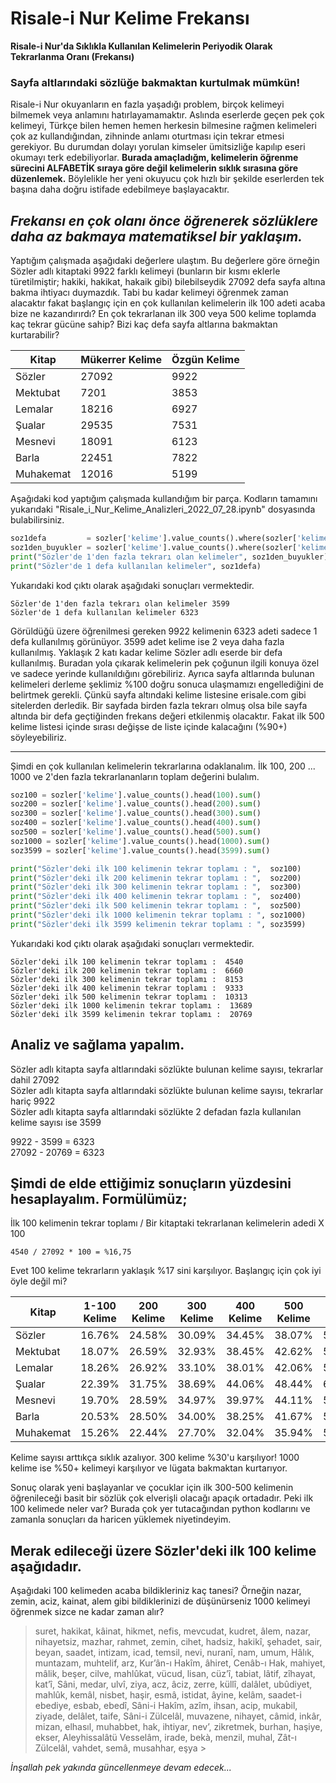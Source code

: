 # Risale-i Nur Kelime Frekansı

**Risale-i Nur'da Sıklıkla Kullanılan Kelimelerin Periyodik Olarak Tekrarlanma Oranı (Frekansı)**

### Sayfa altlarındaki sözlüğe bakmaktan kurtulmak mümkün!

Risale-i Nur okuyanların en fazla yaşadığı problem, birçok kelimeyi bilmemek veya anlamını hatırlayamamaktır.
Aslında eserlerde geçen pek çok kelimeyi, Türkçe bilen hemen hemen herkesin bilmesine rağmen kelimeleri çok az kullandığından, zihninde anlamı oturtması için tekrar etmesi gerekiyor. Bu durumdan dolayı yorulan kimseler ümitsizliğe kapılıp eseri okumayı terk edebiliyorlar.
**Burada amaçladığm, kelimelerin öğrenme sürecini ALFABETİK sıraya göre değil kelimelerin sıklık sırasına göre düzenlemek.**
Böylelikle her yeni okuyucu çok hızlı bir şekilde eserlerden tek başına daha doğru istifade edebilmeye başlayacaktır.
## *Frekansı en çok olanı önce öğrenerek sözlüklere daha az bakmaya matematiksel bir yaklaşım.*

Yaptığım çalışmada aşağıdaki değerlere ulaştım. Bu değerlere göre örneğin Sözler adlı kitaptaki 9922 farklı kelimeyi (bunların bir kısmı eklerle türetilmiştir; hakiki, hakikat, hakaik gibi) bilebilseydik 27092 defa sayfa altına bakma ihtiyacı duymazdık. Tabi bu kadar kelimeyi öğrenmek zaman alacaktır fakat başlangıç için en çok kullanılan kelimelerin ilk 100 adeti acaba bize ne kazandırırdı? En çok tekrarlanan ilk 300 veya 500 kelime toplamda kaç tekrar gücüne sahip? Bizi kaç defa sayfa altlarına bakmaktan kurtarabilir?

| Kitap     | Mükerrer Kelime | Özgün Kelime |
| --------- | --------------- | ------------ |
| Sözler    | 27092           | 9922         |
| Mektubat  | 7201            | 3853         |
| Lemalar   | 18216           | 6927         |
| Şualar    | 29535           | 7531         |
| Mesnevi   | 18091           | 6123         |
| Barla     | 22451           | 7822         |
| Muhakemat | 12016           | 5199         |

Aşağıdaki kod yaptığım çalışmada kullandığım bir parça. Kodların tamamını yukarıdaki "Risale_i_Nur_Kelime_Analizleri_2022_07_28.ipynb" dosyasında bulabilirsiniz.
```python
soz1defa         = sozler['kelime'].value_counts().where(sozler['kelime'].value_counts() == 1).dropna().size
soz1den_buyukler = sozler['kelime'].value_counts().where(sozler['kelime'].value_counts() > 1).dropna().size
print("Sözler'de 1'den fazla tekrarı olan kelimeler", soz1den_buyukler)
print("Sözler'de 1 defa kullanılan kelimeler", soz1defa)
```

Yukarıdaki kod çıktı olarak aşağıdaki sonuçları vermektedir.
```
Sözler'de 1'den fazla tekrarı olan kelimeler 3599
Sözler'de 1 defa kullanılan kelimeler 6323
```

Görüldüğü üzere öğrenilmesi gereken 9922 kelimenin 6323 adeti sadece 1 defa kullanılmış görünüyor.
3599 adet kelime ise 2 veya daha fazla kullanılmış. Yaklaşık 2 katı kadar kelime Sözler adlı eserde bir defa kullanılmış.
Buradan yola çıkarak kelimelerin pek çoğunun ilgili konuya özel ve sadece yerinde kullanıldığını görebiliriz. Ayrıca sayfa altlarında bulunan kelimeleri derleme şeklimiz %100 doğru sonuca ulaşmamızı engellediğini de belirtmek gerekli. Çünkü sayfa altındaki kelime listesine erisale.com gibi sitelerden derledik. Bir sayfada birden fazla tekrarı olmuş olsa bile sayfa altında bir defa geçtiğinden frekans değeri etkilenmiş olacaktır. Fakat ilk 500 kelime listesi içinde sırası değişse de liste içinde kalacağını (%90+) söyleyebiliriz.

--------

Şimdi en çok kullanılan kelimelerin tekrarlarına odaklanalım.
İlk 100, 200 ... 1000 ve 2'den fazla tekrarlananların toplam değerini bulalım.
```python
soz100 = sozler['kelime'].value_counts().head(100).sum()
soz200 = sozler['kelime'].value_counts().head(200).sum()
soz300 = sozler['kelime'].value_counts().head(300).sum()
soz400 = sozler['kelime'].value_counts().head(400).sum()
soz500 = sozler['kelime'].value_counts().head(500).sum()
soz1000 = sozler['kelime'].value_counts().head(1000).sum()
soz3599 = sozler['kelime'].value_counts().head(3599).sum()

print("Sözler'deki ilk 100 kelimenin tekrar toplamı : ",  soz100)
print("Sözler'deki ilk 200 kelimenin tekrar toplamı : ",  soz200)
print("Sözler'deki ilk 300 kelimenin tekrar toplamı : ",  soz300)
print("Sözler'deki ilk 400 kelimenin tekrar toplamı : ",  soz400)
print("Sözler'deki ilk 500 kelimenin tekrar toplamı : ",  soz500)
print("Sözler'deki ilk 1000 kelimenin tekrar toplamı : ", soz1000)
print("Sözler'deki ilk 3599 kelimenin tekrar toplamı : ", soz3599)
```
Yukarıdaki kod çıktı olarak aşağıdaki sonuçları vermektedir.
```
Sözler'deki ilk 100 kelimenin tekrar toplamı :  4540
Sözler'deki ilk 200 kelimenin tekrar toplamı :  6660
Sözler'deki ilk 300 kelimenin tekrar toplamı :  8153
Sözler'deki ilk 400 kelimenin tekrar toplamı :  9333
Sözler'deki ilk 500 kelimenin tekrar toplamı :  10313
Sözler'deki ilk 1000 kelimenin tekrar toplamı :  13689
Sözler'deki ilk 3599 kelimenin tekrar toplamı :  20769
```

## Analiz ve sağlama yapalım.

Sözler adlı kitapta sayfa altlarındaki sözlükte bulunan kelime sayısı, tekrarlar dahil 27092 </br>
Sözler adlı kitapta sayfa altlarındaki sözlükte bulunan kelime sayısı, tekrarlar hariç 9922 </br>
Sözler adlı kitapta sayfa altlarındaki sözlükte 2 defadan fazla kullanılan kelime sayısı ise 3599 </br>

9922 - 3599 = 6323 </br>
27092 - 20769 = 6323

## Şimdi de elde ettiğimiz sonuçların yüzdesini hesaplayalım. Formülümüz;

İlk 100 kelimenin tekrar toplamı / Bir kitaptaki tekrarlanan kelimelerin adedi X 100

```
4540 / 27092 * 100 = %16,75
```

Evet 100 kelime tekrarların yaklaşık %17 sini karşılıyor. Başlangıç için çok iyi öyle değil mi?

| Kitap     | 1-100 Kelime | 200 Kelime | 300 Kelime | 400 Kelime | 500 Kelime | 1000 Kelime |
| --------- | ------------ | ---------- | ---------- | ---------- | ---------- | ----------- |
| Sözler    | 16.76%       | 24.58%     | 30.09%     | 34.45%     | 38.07%     | 50.53%      |
| Mektubat  | 18.07%       | 26.59%     | 32.93%     | 38.45%     | 42.62%     | 58.24%      |
| Lemalar   | 18.26%       | 26.92%     | 33.10%     | 38.01%     | 42.06%     | 55.58%      |
| Şualar    | 22.39%       | 31.75%     | 38.69%     | 44.06%     | 48.44%     | 62.46%      |
| Mesnevi   | 19.70%       | 28.59%     | 34.97%     | 39.97%     | 44.11%     | 58.65%      |
| Barla     | 20.53%       | 28.50%     | 34.00%     | 38.25%     | 41.67%     | 53.56%      |
| Muhakemat | 15.26%       | 22.44%     | 27.70%     | 32.04%     | 35.94%     | 50.02%      |

Kelime sayısı arttıkça sıklık azalıyor.
300 kelime %30'u karşılıyor!
1000 kelime ise %50+ kelimeyi karşılıyor ve lügata bakmaktan kurtarıyor.

Sonuç olarak yeni başlayanlar ve çocuklar için ilk 300-500 kelimenin öğrenileceği basit bir sözlük çok elverişli olacağı apaçık ortadadır.
Peki ilk 100 kelimede neler var?
Burada çok yer tutacağından python kodlarını ve zamanla sonuçları da haricen yüklemek niyetindeyim.

## Merak edileceği üzere Sözler'deki ilk 100 kelime aşağıdadır.

Aşağıdaki 100 kelimeden acaba bildikleriniz kaç tanesi?
Örneğin nazar, zemin, aciz, kainat, alem gibi bildiklerinizi de düşünürseniz 1000 kelimeyi öğrenmek sizce ne kadar zaman alır?

> suret, hakikat, kâinat, hikmet, nefis, mevcudat, kudret, âlem, nazar, nihayetsiz, mazhar, rahmet, zemin, cihet, hadsiz, hakikî, şehadet, sair, beyan, saadet, intizam, icad, temsil, nevi, nuranî, nam, umum, Hâlık, muntazam, muhtelif, arz, Kur’ân-ı Hakîm, âhiret, Cenâb-ı Hak, mahiyet, mâlik, beşer, cilve, mahlûkat, vücud, lisan, cüz’î, tabiat, lâtif, zîhayat, kat’î, Sâni, medar, ulvî, ziya, acz, âciz, zerre, küllî, dalâlet, ubûdiyet, mahlûk, kemâl, nisbet, haşir, esmâ, istidat, âyine, kelâm, saadet-i ebediye, esbab, ebedî, Sâni-i Hakîm, azîm, ihsan, acip, mukabil, ziyade, delâlet, taife, Sâni-i Zülcelâl, muvazene, nihayet, câmid, inkâr, mizan, elhasıl, muhabbet, hak, ihtiyar, nev’, zikretmek, burhan, haşiye, ekser, Aleyhissalâtü Vesselâm, irade, bekà, menzil, muhal, Zât-ı Zülcelâl, vahdet, semâ, musahhar, eşya  >

*İnşallah pek yakında güncellenmeye devam edecek...*
